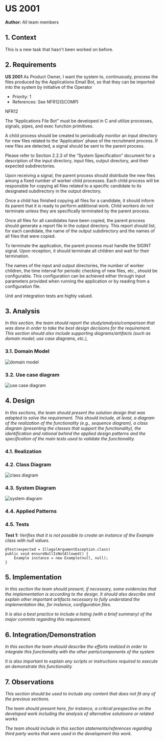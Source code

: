 # US 2001

**Author:** All team members

## 1. Context

This is a new task that hasn't been worked on before.

## 2. Requirements

**US 2001** As Product Owner, I want the system to, continuously, process the files
produced by the Applications Email Bot, so that they can be imported into the system 
by initiative of the Operator
- Priority: 1
- References: See NFR12(SCOMP)

NFR12

The “Applications File Bot” must be developed in C and utilize processes, signals,
pipes, and exec function primitives.

A child process should be created to periodically monitor an input directory for new
files related to the 'Application' phase of the recruitment process. If new files are
detected, a signal should be sent to the parent process.

Please refer to Section 2.2.3 of the “System Specification” document for a
description of the input directory, input files, output directory, and their expected
subdirectories.

Upon receiving a signal, the parent process should distribute the new files among a
fixed number of worker child processes. Each child process will be responsible for
copying all files related to a specific candidate to its designated subdirectory in the
output directory.

Once a child has finished copying all files for a candidate, it should inform its parent
that it is ready to perform additional work. Child workers do not terminate unless they
are specifically terminated by the parent process.

Once all files for all candidates have been copied, the parent process should
generate a report file in the output directory. This report should list, for each
candidate, the name of the output subdirectory and the names of all files that were
copied.

To terminate the application, the parent process must handle the SIGINT signal.
Upon reception, it should terminate all children and wait for their termination.

The names of the input and output directories, the number of worker children, the
time interval for periodic checking of new files, etc., should be configurable. This
configuration can be achieved either through input parameters provided when
running the application or by reading from a configuration file.

Unit and integration tests are highly valued.


## 3. Analysis

_In this section, the team should report the study/analysis/comparison that was done in order to take the best design decisions for the requirement.
This section should also include supporting diagrams/artifacts (such as domain model; use case diagrams, etc.),_

### 3.1. Domain Model

![domain model](out/US2002_DM.svg "Domain Model")

### 3.2. Use case diagram

![use case diagram](out/US2002_UCD.svg "Use case diagram")

## 4. Design

_In this sections, the team should present the solution design that was adopted to solve the requirement.
This should include, at least, a diagram of the realization of the functionality (e.g., sequence diagram),
a class diagram (presenting the classes that support the functionality),
the identification and rational behind the applied design patterns and the specification of the main tests used to validate the functionality._

### 4.1. Realization

### 4.2. Class Diagram

![class diagram](out/US2002_CD.svg "Class Diagram")

### 4.3. System Diagram

![system diagram](out/US2002_SD.svg "System diagram")

### 4.4. Applied Patterns

### 4.5. Tests

**Test 1:** _Verifies that it is not possible to create an instance of the Example class with null values._

```
@Test(expected = IllegalArgumentException.class)
public void ensureNullIsNotAllowed() {
	Example instance = new Example(null, null);
}
```

## 5. Implementation

_In this section the team should present, if necessary, some evidencies that the implementation is according to the design.
It should also describe and explain other important artifacts necessary to fully understand the implementation like, for instance,
configuration files._

_It is also a best practice to include a listing (with a brief summary) of the major commits regarding this requirement._

## 6. Integration/Demonstration

_In this section the team should describe the efforts realized in order to integrate this functionality with the other parts/components of the system_

_It is also important to explain any scripts or instructions required to execute an demonstrate this functionality_

## 7. Observations

_This section should be used to include any content that does not fit any of the previous sections._

_The team should present here, for instance, a critical prespective on the developed work including the analysis of alternative solutioons or related works_

_The team should include in this section statements/references regarding third party works that were used in the development this work._
